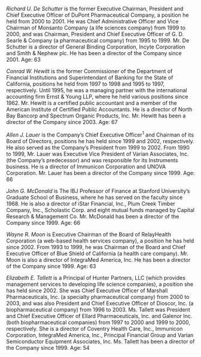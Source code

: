 *Richard U. De Schutter* is the former Executive Chairman, President
and Chief Executive Officer of DuPont Pharmaceutical Company, a
position he held from 2000 to 2001. He was Chief Administrative
Officer and Vice Chairman of Monsanto Company (a life sciences
company) from 1999 to 2000, and was Chairman, President and Chief
Executive Officer of G. D.  Searle & Company (a pharmaceutical
company) from 1995 to 1999. Mr. De Schutter is a director of General
Binding Corporation, Incyte Corporation and Smith & Nephew plc. He has
been a director of the Company since 2001. Age: 63

*Conrad W. Hewitt* is the former Commissioner of the Department of
Financial Institutions and Superintendant of Banking for the State of
California, positions he held from 1997 to 1998 and 1995 to 1997,
respectively. Until 1995, he was a managing partner with the
international accounting firm Ernst & Young LLP, where he held various
positions since 1962. Mr. Hewitt is a certified public accountant and
a member of the American Institute of Certified Public Accountants. He
is a director of North Bay Bancorp and Spectrum Organic Products,
Inc. Mr.  Hewitt has been a director of the Company since 2003. Age:
67

*Allen J. Lauer* is the Company’s Chief Executive Officer<sup>1</sup>
and Chairman of its Board of Directors, positions he has held since
1999 and 2002, respectively. He also served as the Company’s President
from 1999 to 2002. From 1990 to 1999, Mr. Lauer was Executive Vice
President of Varian Associates, Inc. (the Company’s predecessor) and
was responsible for its Instruments business. He is a director of
Immunicon Corporation and UNOVA Corporation. Mr. Lauer has been a
director of the Company since 1999. Age: 66

*John G. McDonald* is The IBJ Professor of Finance at Stanford
University’s Graduate School of Business, where he has served on the
faculty since 1968. He is also a director of iStar Financial, Inc.,
Plum Creek Timber Company, Inc., Scholastic Corp. and eight mutual
funds managed by Capital Research & Management Co. Mr. McDonald has
been a director of the Company since 1999. Age: 66

*Wayne R. Moon* is Executive Chairman of the Board of RelayHealth
Corporation (a web-based health services company), a position he has
held since 2002. From 1993 to 1999, he was Chairman of the Board and
Chief Executive Officer of Blue Shield of California (a health care
company). Mr. Moon is also a director of IntegraMed America, Inc. He
has been a director of the Company since 1999. Age: 63

*Elizabeth E. Tallett* is a Principal of Hunter Partners, LLC (which
provides management services to developing life science companies), a
position she has held since 2002. She was Chief Executive Officer of
Marshall Pharmaceuticals, Inc. (a specialty pharmaceutical company)
from 2000 to 2003, and was also President and Chief Executive Officer
of Dioscor, Inc. (a biopharmaceutical company) from 1996 to
2003. Ms. Tallett was President and Chief Executive Officer of Ellard
Pharmaceuticals, Inc. and Galenor Inc. (both biopharmaceutical
companies) from 1997 to 2000 and 1999 to 2000, respectively. She is a
director of Coventry Health Care, Inc., Immunicon Corporation,
IntegraMed America, Inc., Principal Financial Group and Varian
Semiconductor Equipment Associates, Inc. Ms. Tallett has been a director
of the Company since 1999. Age: 54
